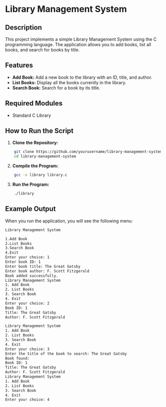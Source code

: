 # Library Management System

## Description

This project implements a simple Library Management System using the C programming language. The application allows you to add books, list all books, and search for books by title.

## Features

- **Add Book:** Add a new book to the library with an ID, title, and author.
- **List Books:** Display all the books currently in the library.
- **Search Book:** Search for a book by its title.

## Required Modules

- Standard C Library

## How to Run the Script

1. **Clone the Repository:**

```sh
    git clone https://github.com/yourusername/library-management-system.git
    cd library-management-system
```

2. **Compile the Program:**

```sh
    gcc -o library library.c
```

3. **Run the Program:**

```sh
    ./library
```

## Example Output

When you run the application, you will see the following menu:
```bash 
Library Management System

1.Add Book
2.List Books
3.Search Book
4.Exit
Enter your choice: 1
Enter book ID: 1
Enter book title: The Great Gatsby
Enter book author: F. Scott Fitzgerald
Book added successfully.
Library Management System
1. Add Book
2. List Books
3. Search Book
4. Exit
Enter your choice: 2
Book ID: 1
Title: The Great Gatsby
Author: F. Scott Fitzgerald

Library Management System
1. Add Book
2. List Books
3. Search Book
4. Exit
Enter your choice: 3
Enter the title of the book to search: The Great Gatsby
Book found:
Book ID: 1
Title: The Great Gatsby
Author: F. Scott Fitzgerald
Library Management System
1. Add Book
2. List Books
3. Search Book
4. Exit
Enter your choice: 4

```
